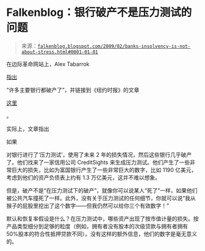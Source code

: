 <!--yml

类别：未分类

日期：2024-05-12 22:21:46

-->

# Falkenblog：银行破产不是压力测试的问题

> 来源：[`falkenblog.blogspot.com/2009/02/banks-insolvency-is-not-about-stress.html#0001-01-01`](http://falkenblog.blogspot.com/2009/02/banks-insolvency-is-not-about-stress.html#0001-01-01)

在边际革命网站上，Alex Tabarrok

[指出](http://www.marginalrevolution.com/)

“许多主要银行都破产了”，并链接到《纽约时报》的文章

[这里](http://dealbook.blogs.nytimes.com/2009/02/13/under-one-stress-test-big-banks-look-anemic/)

。

实际上，文章指出

如果

对银行进行了‘压力测试’，使用了未来 2 年的损失情况，然后这些银行几乎破产了。他们找来了一家信用公司 CreditSights 来生成压力测试。他们产生了一些非常巨大的损失，比如为富国银行产生了一些非常巨大的数字，比如 1190 亿美元，考虑到他们的资产负债表上约有 1.3 万亿美元，这并不难以想象。

但是，破产不是“在压力测试下的破产”，就像你可以说某人“死了”一样，如果他们被公共汽车撞死了一样。此外，没有关于压力测试的任何细节，你就可以说“我从猴子的屁股里挖出了这个数字——但我仍然可以给你三个有效数字！”

默认和恢复率假设是什么？在压力测试中，哪些资产出现了按市值计量的损失。按产品类型细分到足够的粒度（例如，拥有者没有股本的次级贷款与拥有者拥有 50%股本的符合性抵押贷款不同）。没有这样的额外信息，他们的数字是毫无意义的。
